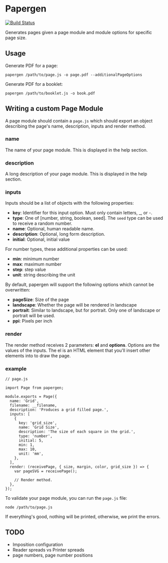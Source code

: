 
Papergen
========

[![Build Status](https://travis-ci.org/cixzhang/papergen.svg?branch=master)](https://travis-ci.org/cixzhang/papergen)

Generates pages given a page module and module options for
specific page size.

Usage
-----

Generate PDF for a page:

```
papergen /path/to/page.js -o page.pdf --additionalPageOptions
```

Generate PDF for a booklet:

```
papergen /path/to/booklet.js -o book.pdf
```

Writing a custom Page Module
----------------------------

A page module should contain a `page.js` which should export an object
describing the page's name, description, inputs and render method.

### name

The name of your page module. This is displayed in the help section.

### description

A long description of your page module. This is displayed in the help section.

### inputs

Inputs should be a list of objects with the following properties:

* **key**: Identifier for this input option. Must only contain letters, \_, or -.
* **type**: One of [number, string, boolean, seed]. The `seed` type can be used to receive a random number.
* **name**: Optional, human readable name.
* **description**: Optional, long form description.
* **initial**: Optional, initial value

For number types, these additional properties can be used:

* **min**: minimum number
* **max**: maximum number
* **step**: step value
* **unit**: string describing the unit

By default, papergen will support the following options which cannot be overwritten:

* **pageSize**: Size of the page
* **landscape**: Whether the page will be rendered in landscape
* **portrait**: Similar to landscape, but for portrait. Only one of landscape or portrait will be used.
* **ppi**: Pixels per inch

### render

The render method receives 2 parameters: **el** and **options**. Options are the values of the
inputs. The el is an HTML element that you'll insert other elements into to draw the page.

### example

```
// page.js

import Page from papergen;

module.exports = Page({
  name: 'Grid',
  filename: __filename,
  description: 'Produces a grid filled page.',
  inputs: [
    {
      key: 'grid_size',
      name: 'Grid Size',
      description: 'The size of each square in the grid.',
      type: 'number',
      initial: 5,
      min: 1,
      max: 10,
      unit: 'mm',
    },
  ],
  render: (receivePage, { size, margin, color, grid_size }) => {
    var pageSVG = receivePage();

    // Render method.
  },
});

```

To validate your page module, you can run the `page.js` file:

```
node /path/to/page.js
```

If everything's good, nothing will be printed, otherwise, we print the errors.

TODO
----

* Imposition configuration
* Reader spreads vs Printer spreads
* page numbers, page number positions
